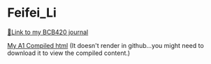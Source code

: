 # Feifei_Li

[:blue_book:Link to my BCB420 journal](https://github.com/bcb420-2021/Feifei_Li/wiki)

[My A1 Compiled html](https://github.com/bcb420-2021/Feifei_Li/blob/main/data_processing.nb.html)
(It doesn't render in github...you might need to download it to view the compiled content.)
